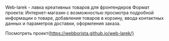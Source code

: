 Web-larek - лавка креативных товаров для фронтендеров
Формат проекта: Интернет-магазин с возможностью просмотра подробной информации о товаре, добавления товаров в корзину, ввода контактных данных и параметров доставки, оформления заказа.

Посмотреть проект{https://webborista.github.io/web-larek/}
